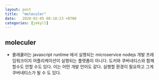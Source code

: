```yaml
---
layout: post
title:  "moleculer"
date:   2020-02-05 00:18:23 +0700
categories: [jekyll]
---
```


## moleculer
* 몰래큘러는 javascript runtime 에서 실행되는 microservice nodejs 개발 프레임워크이지 어플리케이션이 실행되는 플랫폼이 아니다. 도커와 쿠버네티스와 함께할수도 안할 수도 있다. 이는 어떤 개발 언어도 같다. 실행할 환경이 필요하고 그게 쿠버네티스가 될 수 도 있다.
  